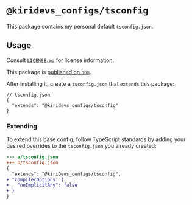 # `@kiridevs_configs/tsconfig`

This package contains my personal default `tsconfig.json`.

## Usage

Consult [`LICENSE.md`](./LICENSE.md) for license information.

This package is [published on `npm`](https://npmjs.com/package/@kiridevs_configs/tsconfig).

After installing it, create a `tsconfig.json` that `extends` this package:

```jsonc
// tsconfig.json
{
  "extends": "@kiridevs_configs/tsconfig"
}
```

### Extending

To extend this base config, follow TypeScript standards by adding your desired
overrides to the `tsconfig.json` you already created:

```diff
--- a/tsconfig.json
+++ b/tsconfig.json
{
  "extends": "@kiriDevs_configs/tsconfig",
+ "compilerOptions: {
+   "noImplicitAny": false
+ }
}
```

